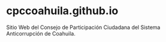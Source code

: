 # cpccoahuila.github.io

Sitio Web del Consejo de Participación Ciudadana del Sistema Anticorrupción de Coahuila.
